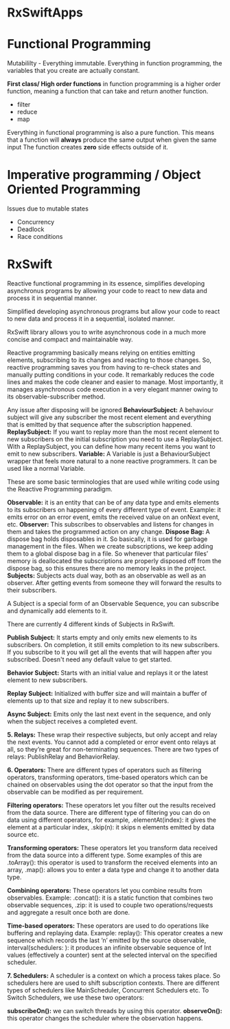 # RxSwiftApps


# Functional Programming

Mutabililty - Everything immutable.
Everything in function programming, the variables that you create are actually constant.

**First class/ High order functions**
in function programming is a higher order function, meaning a function that can take and return another
function.
- filter
- reduce
- map

Everything in functional programming is also a pure function.
This means that a function will **always** produce the same output when given the same input 
The function creates **zero** side effects outside of it.

# Imperative programming / Object Oriented Programming
Issues due to mutable states
- Concurrency
- Deadlock
- Race conditions


# RxSwift

Reactive functional programming
in its essence, simplifies developing asynchronus programs by allowing your code to react to new data and process it in sequential manner.

Simplified developing asynchronous programs but allow your code to react to new data and process it in a sequential, isolated manner.

RxSwift library allows you to write asynchronous code in a much more concise and compact and maintainable way.

Reactive programming basically means relying on entities emitting elements, subscribing to its changes and reacting to those changes. So, reactive programming saves you from having to re-check states and manually putting conditions in your code. It remarkably reduces the code lines and makes the code cleaner and easier to manage. Most importantly, it manages asynchronous code execution in a very elegant manner owing to its observable-subscriber method.

Any issue after disposing will be ignored
**BehaviourSubject:** A behaviour subject will give any subscriber the most recent element and everything that is emitted by that sequence after the subscription happened.
**ReplaySubject:** If you want to replay more than the most recent element to new subscribers on the initial subscription you need to use a ReplaySubject. With a ReplaySubject, you can define how many recent items you want to emit to new subscribers.
**Variable:** A Variable is just a BehaviourSubject wrapper that feels more natural to a none reactive programmers. It can be used like a normal Variable.

These are some basic terminologies that are used while writing code using the Reactive Programming paradigm.

**Observable:** it is an entity that can be of any data type and emits elements to its subscribers on happening of every different type of event. Example: it emits error on an error event, emits the received value on an onNext event, etc.
**Observer:** This subscribes to observables and listens for changes in them and takes the programmed action on any change.
**Dispose Bag:** A dispose bag holds disposables in it. So basically, it is used for garbage management in the files. When we create subscriptions, we keep adding them to a global dispose bag in a file. So whenever that particular files’ memory is deallocated the subscriptions are properly disposed off from the dispose bag, so this ensures there are no memory leaks in the project.
**Subjects:** Subjects acts dual way, both as an observable as well as an observer. 
After getting events from someone they will forward the results to their subscribers.

A Subject is a special form of an Observable Sequence, you can subscribe and dynamically add elements to it. 

There are currently 4 different kinds of Subjects in RxSwift.

**Publish Subject:** 
It starts empty and only emits new elements to its subscribers. On completion, it still emits completion to its new subscribers.
If you subscribe to it you will get all the events that will happen after you subscribed.
Doesn't need any default value to get started.

**Behavior Subject:** 
Starts with an initial value and replays it or the latest element to new subscribers.

**Replay Subject:** 
Initialized with buffer size and will maintain a buffer of elements up to that size and replay it to new subscribers.

**Async Subject:** 
Emits only the last next event in the sequence, and only when the subject receives a completed event.

**5. Relays:** 
These wrap their respective subjects, but only accept and relay the next events. You cannot add a completed or error event onto relays at all, so they’re great for non-terminating sequences. There are two types of relays: PublishRelay and BehaviorRelay.

**6. Operators:** 
There are different types of operators such as filtering operators, transforming operators, time-based operators which can be chained on observables using the dot operator so that the input from the observable can be modified as per requirement.

**Filtering operators:** 
These operators let you filter out the results received from the data source. There are different type of filtering you can do on data using different operators, for example, .elementAt(index): it gives the element at a particular index, .skip(n): it skips n elements emitted by data source etc.

**Transforming operators:** 
These operators let you transform data received from the data source into a different type. Some examples of this are .toArray(): this operator is used to transform the received elements into an array, .map(): allows you to enter a data type and change it to another data type.

**Combining operators:** 
These operators let you combine results from observables. Example: .concat(): it is a static function that combines two observable sequences, .zip: it is used to couple two operations/requests and aggregate a result once both are done.

**Time-based operators:** 
These operators are used to do operations like buffering and replaying data. Example: replay(): This operator creates a new sequence which records the last ’n’ emitted by the source observable, interval(schedulers: ): it produces an infinite observable sequence of Int values (effectively a counter) sent at the selected interval on the specified scheduler.

**7. Schedulers:** 
A scheduler is a context on which a process takes place. So schedulers here are used to shift subscription contexts. There are different types of schedulers like MainScheduler, Concurrent Schedulers etc. To Switch Schedulers, we use these two operators:

**subscribeOn():** we can switch threads by using this operator.
**observeOn():** this operator changes the scheduler where the observation happens.


